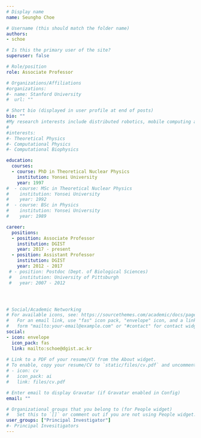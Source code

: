 ```yaml
---
# Display name
name: Seungho Choe

# Username (this should match the folder name)
authors: 
- schoe

# Is this the primary user of the site?
superuser: false

# Role/position
role: Associate Professor

# Organizations/Affiliations
#organizations:
#- name: Stanford University
#  url: ""

# Short bio (displayed in user profile at end of posts)
bio: ""
#My research interests include distributed robotics, mobile computing and programmable matter.
#
#interests:
#- Theoretical Physics
#- Computational Physics
#- Computational Biophysics

education:
  courses:
  - course: PhD in Theoretical Nuclear Physics
    institution: Yonsei University
    year: 1997
#  - course: MSc in Theoretical Nuclear Physics
#    institution: Yonsei University
#    year: 1992
#  - course: BSc in Physics
#    institution: Yonsei University
#    year: 1989

career:
  positions:
  - position: Associate Professor 
    institution: DGIST
    year: 2017 - present
  - position: Assistant Professor 
    institution: DGIST
    year: 2012 - 2017
 # - position: Postdoc (Dept. of Biological Sciences)
 #   institution: University of Pittsburgh
 #   year: 2007 - 2012




# Social/Academic Networking
# For available icons, see: https://sourcethemes.com/academic/docs/page-builder/#icons
#   For an email link, use "fas" icon pack, "envelope" icon, and a link in the
#   form "mailto:your-email@example.com" or "#contact" for contact widget.
social:
- icon: envelope
  icon_pack: fas
  link: mailto:schoe@dgist.ac.kr
  
# Link to a PDF of your resume/CV from the About widget.
# To enable, copy your resume/CV to `static/files/cv.pdf` and uncomment the lines below.
# - icon: cv
#   icon_pack: ai
#   link: files/cv.pdf

# Enter email to display Gravatar (if Gravatar enabled in Config)
email: ""

# Organizational groups that you belong to (for People widget)
#   Set this to `[]` or comment out if you are not using People widget.
user_groups: ["Principal Investigator"]
#- Principal Invesitigators
---
```


